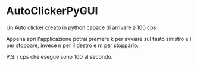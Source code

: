 # AutoClickerPyGUI
Un Auto clicker creato in python capace di arrivare a 100 cps.

Appena apri l'applicazione potrai premere k per avviare sul tasto sinistro e l per stoppare, invece n per il destro e m per stopparlo.

P.S: i cps che esegue sono 100 al secondo.
